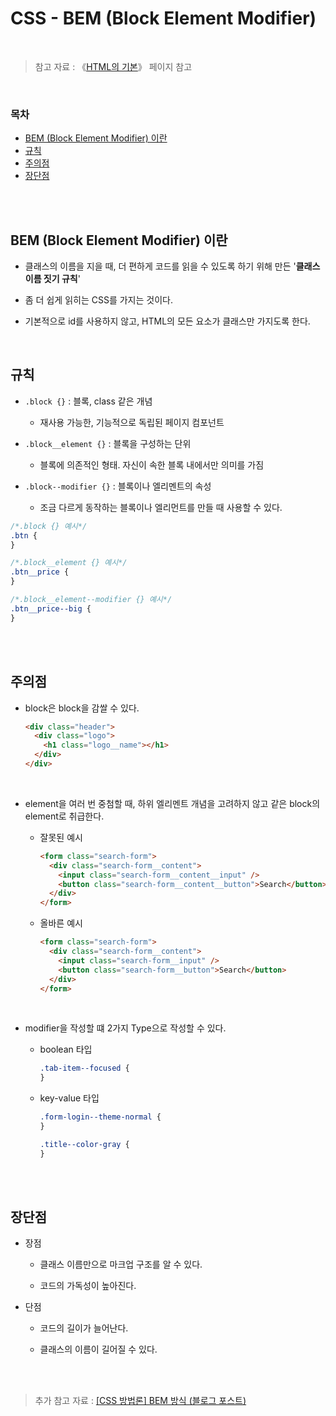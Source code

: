 # CSS - BEM (Block Element Modifier)

<br/>

> 참고 자료 : 《<a href="https://github.com/SangYoonLee1231/TIL/blob/main/HTML%20%26%20CSS/html_basic_concept.md">HTML의 기본</a>》 페이지 참고

<br/>

### 목차

- <a href="https://github.com/SangYoonLee1231/TIL/blob/main/HTML%20%26%20CSS/css_bem.md#bem-block-element-modifier-%EC%9D%B4%EB%9E%80">BEM (Block Element Modifier) 이란</a>
- <a href="https://github.com/SangYoonLee1231/TIL/blob/main/HTML%20%26%20CSS/css_bem.md#%EA%B7%9C%EC%B9%99">규칙</a>
- <a href="https://github.com/SangYoonLee1231/TIL/blob/main/HTML%20%26%20CSS/css_bem.md#%EC%A3%BC%EC%9D%98%EC%A0%90">주의점</a>
- <a href="https://github.com/SangYoonLee1231/TIL/blob/main/HTML%20%26%20CSS/css_bem.md#%EC%9E%A5%EB%8B%A8%EC%A0%90">장단점</a>

<br/><br/>

## BEM (Block Element Modifier) 이란

- 클래스의 이름을 지을 때, 더 편하게 코드를 읽을 수 있도록 하기 위해 만든 '<strong>클래스 이름 짓기 규칙</strong>'

- 좀 더 쉽게 읽히는 CSS를 가지는 것이다.

- 기본적으로 id를 사용하지 않고, HTML의 모든 요소가 클래스만 가지도록 한다.

<br/>

## 규칙

- <code>.block {}</code> : 블록, class 같은 개념

  - 재사용 가능한, 기능적으로 독립된 페이지 컴포넌트

- <code>.block\_\_element {}</code> : 블록을 구성하는 단위

  - 블록에 의존적인 형태. 자신이 속한 블록 내에서만 의미를 가짐

- <code>.block--modifier {}</code> : 블록이나 엘리멘트의 속성

  - 조금 다르게 동작하는 블록이나 엘리먼트를 만들 때 사용할 수 있다.

```css
/*.block {} 예시*/
.btn {
}

/*.block__element {} 예시*/
.btn__price {
}

/*.block__element--modifier {} 예시*/
.btn__price--big {
}
```

<br/><br/>

## 주의점

- block은 block을 감쌀 수 있다.

  ```html
  <div class="header">
    <div class="logo">
      <h1 class="logo__name"></h1>
    </div>
  </div>
  ```

<br/>

- element을 여러 번 중첨할 때, 하위 엘리멘트 개념을 고려하지 않고 같은 block의 element로 취급한다.

  - 잘못된 예시

    ```html
    <form class="search-form">
      <div class="search-form__content">
        <input class="search-form__content__input" />
        <button class="search-form__content__button">Search</button>
      </div>
    </form>
    ```

  - 올바른 예시

    ```html
    <form class="search-form">
      <div class="search-form__content">
        <input class="search-form__input" />
        <button class="search-form__button">Search</button>
      </div>
    </form>
    ```

<br/>

- modifier을 작성할 떄 2가지 Type으로 작성할 수 있다.

  - boolean 타입

    ```css
    .tab-item--focused {
    }
    ```

  - key-value 타입

    ```css
    .form-login--theme-normal {
    }

    .title--color-gray {
    }
    ```

<br/><br/>

## 장단점

- 장점

  - 클래스 이름만으로 마크업 구조를 알 수 있다.

  - 코드의 가독성이 높아진다.

- 단점

  - 코드의 길이가 늘어난다.

  - 클래스의 이름이 길어질 수 있다.

<br/><br/>

> 추가 참고 자료 : <a href="https://nykim.work/15">[CSS 방법론] BEM 방식 (블로그 포스트)</a>
